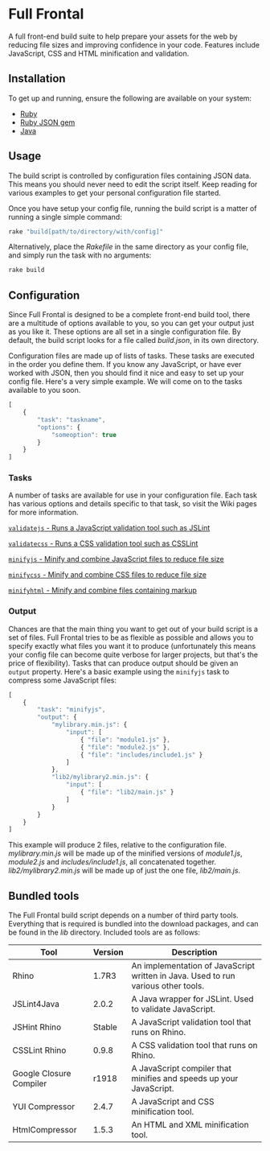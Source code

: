 Full Frontal
============

A full front-end build suite to help prepare your assets for the web by reducing file sizes and improving confidence in your code. Features include JavaScript, CSS and HTML minification and validation.

## Installation

To get up and running, ensure the following are available on your system:

 - [Ruby](http://www.ruby-lang.org/en/downloads/)
 - [Ruby JSON gem](http://flori.github.com/json/)
 - [Java](http://java.com/en/download/index.jsp)

## Usage

The build script is controlled by configuration files containing JSON data. This means you should never need to edit the script itself. Keep reading for various examples to get your personal configuration file started.

Once you have setup your config file, running the build script is a matter of running a single simple command:

```ruby
rake "build[path/to/directory/with/config]"
```

Alternatively, place the *Rakefile* in the same directory as your config file, and simply run the task with no arguments:

```ruby
rake build
```
    
## Configuration

Since Full Frontal is designed to be a complete front-end build tool, there are a multitude of options available to you, so you can get your output just as you like it. These options are all set in a single configuration file. By default, the build script looks for a file called *build.json*, in its own directory.

Configuration files are made up of lists of tasks. These tasks are executed in the order you define them. If you know any JavaScript, or have ever worked with JSON, then you should find it nice and easy to set up your config file. Here's a very simple example. We will come on to the tasks available to you soon.

```javascript
[
    {
        "task": "taskname",
        "options": {
            "someoption": true
        }
    }
]
```

### Tasks

A number of tasks are available for use in your configuration file. Each task has various options and details specific to that task, so visit the Wiki pages for more information.

[`validatejs` - Runs a JavaScript validation tool such as JSLint](https://github.com/jamesallardice/full-frontal/wiki/The-'validatejs'-task)

[`validatecss` - Runs a CSS validation tool such as CSSLint](https://github.com/jamesallardice/full-frontal/wiki/The-'validatejs'-task)

[`minifyjs` - Minify and combine JavaScript files to reduce file size](https://github.com/jamesallardice/full-frontal/wiki/The-'minifyjs'-task)

[`minifycss` - Minify and combine CSS files to reduce file size](https://github.com/jamesallardice/full-frontal/wiki/The-'minifycss'-task)

[`minifyhtml` - Minify and combine files containing markup](https://github.com/jamesallardice/full-frontal/wiki/The-'minifyhtml'-task)

### Output

Chances are that the main thing you want to get out of your build script is a set of files. Full Frontal tries to be as flexible as possible and allows you to specify exactly what files you want it to produce (unfortunately this means your config file can become quite verbose for larger projects, but that's the price of flexibility). Tasks that can produce output should be given an `output` property. Here's a basic example using the `minifyjs` task to compress some JavaScript files:

```javascript
[
    {
        "task": "minifyjs",
        "output": {
            "mylibrary.min.js": {
                "input": [
                    { "file": "module1.js" },
                    { "file": "module2.js" },
                    { "file": "includes/include1.js" }
                ]
            },
            "lib2/mylibrary2.min.js": {
                "input": [
                    { "file": "lib2/main.js" }
                ]
            }
        }
    }
]
```

This example will produce 2 files, relative to the configuration file. *mylibrary.min.js* will be made up of the minified versions of *module1.js*, *module2.js* and *includes/include1.js*, all concatenated together. *lib2/mylibrary2.min.js* will be made up of just the one file, *lib2/main.js*.

## Bundled tools

The Full Frontal build script depends on a number of third party tools. Everything that is required is bundled into the download packages, and can be found in the *lib* directory. Included tools are as follows:

<table>
<thead>
<tr>
<th>Tool</th>
<th>Version</th>
<th>Description</th>
</tr>
</thead>
<tbody>
<tr>
<td>Rhino</td>
<td>1.7R3</td>
<td>An implementation of JavaScript written in Java. Used to run various other tools.</td>
</tr>
<tr>
<td>JSLint4Java</td>
<td>2.0.2</td>
<td>A Java wrapper for JSLint. Used to validate JavaScript.</td>
</tr>
<tr>
<td>JSHint Rhino</td>
<td>Stable</td>
<td>A JavaScript validation tool that runs on Rhino.</td>
</tr>
<tr>
<td>CSSLint Rhino</td>
<td>0.9.8</td>
<td>A CSS validation tool that runs on Rhino.</td>
</tr>
<tr>
<td>Google Closure Compiler</td>
<td>r1918</td>
<td>A JavaScript compiler that minifies and speeds up your JavaScript.</td>
</tr>
<tr>
<td>YUI Compressor</td>
<td>2.4.7</td>
<td>A JavaScript and CSS minification tool.</td>
</tr>
<tr>
<td>HtmlCompressor</td>
<td>1.5.3</td>
<td>An HTML and XML minification tool.</td>
</tr>
</tbody>
</table>